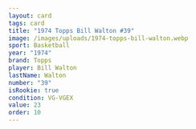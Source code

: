 ```yaml
---
layout: card
tags: card
title: "1974 Topps Bill Walton #39"
image: /images/uploads/1974-topps-bill-walton.webp
sport: Basketball
year: "1974"
brand: Topps
player: Bill Walton
lastName: Walton
number: "39"
isRookie: true
condition: VG-VGEX
value: 23
order: 10
---
```


